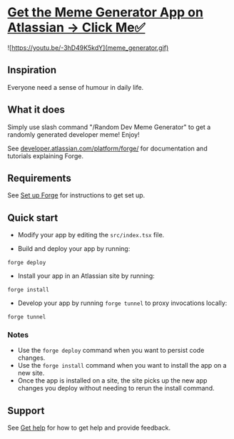 # [Get the Meme Generator App on Atlassian -> Click Me✅](https://developer.atlassian.com/console/install/5f542190-4539-464e-8102-f1d6460e38c1?signature=e5fa0f648990ab876c22e5981f84a55659bdb63e321bcfee760bcfbaa4590f95&product=confluence)

![https://youtu.be/-3hD49K5kdY](meme_generator.gif)

## Inspiration
Everyone need a sense of humour in daily life. 

## What it does
Simply use slash command "/Random Dev Meme Generator" to get a randomly generated developer meme! Enjoy! 

See [developer.atlassian.com/platform/forge/](https://developer.atlassian.com/platform/forge) for documentation and tutorials explaining Forge.

## Requirements

See [Set up Forge](https://developer.atlassian.com/platform/forge/set-up-forge/) for instructions to get set up.

## Quick start

- Modify your app by editing the `src/index.tsx` file.

- Build and deploy your app by running:
```
forge deploy
```

- Install your app in an Atlassian site by running:
```
forge install
```

- Develop your app by running `forge tunnel` to proxy invocations locally:
```
forge tunnel
```

### Notes
- Use the `forge deploy` command when you want to persist code changes.
- Use the `forge install` command when you want to install the app on a new site.
- Once the app is installed on a site, the site picks up the new app changes you deploy without needing to rerun the install command.

## Support

See [Get help](https://developer.atlassian.com/platform/forge/get-help/) for how to get help and provide feedback.

